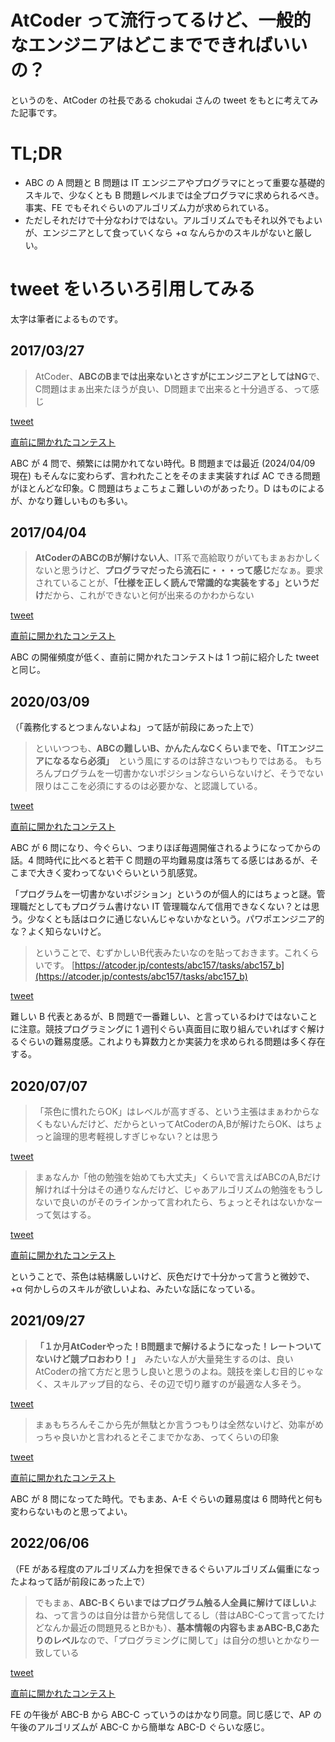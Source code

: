 # AtCoder って流行ってるけど、一般的なエンジニアはどこまでできればいいの？
というのを、AtCoder の社長である chokudai さんの tweet をもとに考えてみた記事です。

# TL;DR
- ABC の A 問題と B 問題は IT エンジニアやプログラマにとって重要な基礎的スキルで、少なくとも B 問題レベルまでは全プログラマに求められるべき。事実、FE でもそれぐらいのアルゴリズム力が求められている。
- ただしそれだけで十分なわけではない。アルゴリズムでもそれ以外でもよいが、エンジニアとして食っていくなら +α なんらかのスキルがないと厳しい。

# tweet をいろいろ引用してみる
太字は筆者によるものです。

## 2017/03/27
> AtCoder、**ABCのBまでは出来ないとさすがにエンジニアとしてはNG**で、C問題はまぁ出来たほうが良い、D問題まで出来ると十分過ぎる、って感じ

[tweet](https://twitter.com/chokudai/status/846230341194924032)

[直前に開かれたコンテスト](https://atcoder.jp/contests/abc057)

ABC が 4 問で、頻繁には開かれてない時代。B 問題までは最近 (2024/04/09 現在) もそんなに変わらず、言われたことをそのまま実装すれば AC できる問題がほとんどな印象。C 問題はちょこちょこ難しいのがあったり。D はものによるが、かなり難しいものも多い。

## 2017/04/04
> **AtCoderのABCのBが解けない人**、IT系で高給取りがいてもまぁおかしくないと思うけど、**プログラマだったら流石に・・・って感じ**だなぁ。要求されていることが、**「仕様を正しく読んで常識的な実装をする」というだけ**だから、これができないと何が出来るのかわからない

[tweet](https://twitter.com/chokudai/status/849132507815526401)

[直前に開かれたコンテスト](https://atcoder.jp/contests/abc057)

ABC の開催頻度が低く、直前に開かれたコンテストは 1 つ前に紹介した tweet と同じ。

## 2020/03/09
（「義務化するとつまんないよね」って話が前段にあった上で）
> といいつつも、**ABCの難しいB、かんたんなCくらいまでを、「ITエンジニアになるなら必須」**　という風にするのは辞さないつもりではある。
もちろんプログラムを一切書かないポジションならいらないけど、そうでない限りはここを必須にするのは必要かな、と認識している。

[tweet](https://twitter.com/chokudai/status/1236905560273866754)

[直前に開かれたコンテスト](https://atcoder.jp/contests/abc158)

ABC が 6 問になり、今ぐらい、つまりほぼ毎週開催されるようになってからの話。4 問時代に比べると若干 C 問題の平均難易度は落ちてる感じはあるが、そこまで大きく変わってないぐらいという肌感覚。

「プログラムを一切書かないポジション」というのが個人的にはちょっと謎。管理職だとしてもプログラム書けない IT 管理職なんて信用できなくない？とは思う。少なくとも話はロクに通じないんじゃないかなという。パワポエンジニア的な？よく知らないけど。

> ということで、むずかしいB代表みたいなのを貼っておきます。これくらいです。 [https://atcoder.jp/contests/abc157/tasks/abc157_b](https://atcoder.jp/contests/abc157/tasks/abc157_b)

[tweet](https://twitter.com/chokudai/status/1236909960908296192)

難しい B 代表とあるが、B 問題で一番難しい、と言っているわけではないことに注意。競技プログラミングに 1 週刊ぐらい真面目に取り組んでいればすぐ解けるぐらいの難易度感。これよりも算数力とか実装力を求められる問題は多く存在する。

## 2020/07/07
> 「茶色に慣れたらOK」はレベルが高すぎる、という主張はまぁわからなくもないんだけど、だからといってAtCoderのA,Bが解けたらOK、はちょっと論理的思考軽視しすぎじゃない？とは思う

[tweet](https://twitter.com/chokudai/status/1280401004618371074)

> まぁなんか「他の勉強を始めても大丈夫」くらいで言えばABCのA,Bだけ解ければ十分はその通りなんだけど、じゃあアルゴリズムの勉強をもうしないで良いのがそのラインかって言われたら、ちょっとそれはないかなーって気はする。

[tweet](https://twitter.com/chokudai/status/1280402039051218944)

[直前に開かれたコンテスト](https://atcoder.jp/contests/abc173)

ということで、茶色は結構厳しいけど、灰色だけで十分かって言うと微妙で、+α 何かしらのスキルが欲しいよね、みたいな話になっている。

## 2021/09/27
> **「１か月AtCoderやった！B問題まで解けるようになった！レートついてないけど競プロおわり！」**　みたいな人が大量発生するのは、良いAtCoderの捨て方だと思うし良いと思うのよね。競技を楽しむ目的じゃなく、スキルアップ目的なら、その辺で切り離すのが最適な人多そう。

[tweet](https://twitter.com/chokudai/status/1442356703962361857)

> まぁもちろんそこから先が無駄とか言うつもりは全然ないけど、効率がめっちゃ良いかと言われるとそこまでかなあ、ってくらいの印象

[tweet](https://twitter.com/chokudai/status/1442357951256166403)

[直前に開かれたコンテスト](https://atcoder.jp/contests/abc220)

ABC が 8 問になってた時代。でもまあ、A-E ぐらいの難易度は 6 問時代と何も変わらないものと思ってよい。

## 2022/06/06
（FE がある程度のアルゴリズム力を担保できるぐらいアルゴリズム偏重になったよねって話が前段にあった上で）
> でもまぁ、**ABC-Bくらいまではプログラム触る人全員に解けてほしい**よね、って言うのは自分は昔から発信してるし（昔はABC-Cって言ってたけどなんか最近の問題見るとBかも）、**基本情報の内容もまぁABC-B,Cあたりのレベル**なので、「プログラミングに関して」は自分の想いとかなり一致している

[tweet](https://twitter.com/chokudai/status/1533707767554355200)

[直前に開かれたコンテスト](https://atcoder.jp/contests/abc254)

FE の午後が ABC-B から ABC-C っていうのはかなり同意。同じ感じで、AP の午後のアルゴリズムが ABC-C から簡単な ABC-D ぐらいな感じ。
